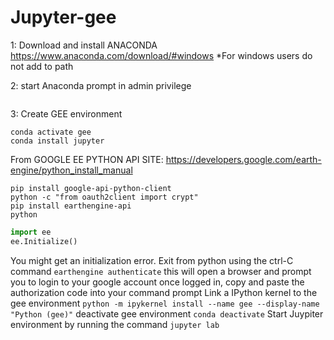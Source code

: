 # Jupyter-gee
1: Download and install ANACONDA
https://www.anaconda.com/download/#windows
*For windows users do not add to path

2: start Anaconda prompt in admin privilege 
```conda config --add channels conda-forge (THIS IS A PACKAGE MANAGEMENT)
```

3: Create GEE environment
```conda create -n gee python=2.7
conda activate gee
conda install jupyter
```
From GOOGLE EE PYTHON API SITE: 
https://developers.google.com/earth-engine/python_install_manual
```
pip install google-api-python-client
python -c "from oauth2client import crypt"
pip install earthengine-api
python
```
```python 
import ee
ee.Initialize()
```
You might get an initialization error.  Exit from python using the ctrl-C command
```earthengine authenticate```
this will open a browser and prompt you to login to your google account once logged in, copy and paste the authorization code into your command prompt
Link a IPython kernel to the gee environment
```python -m ipykernel install --name gee --display-name "Python (gee)"```
deactivate gee environment
```conda deactivate```
Start Juypiter environment by running the command
```jupyter lab```
